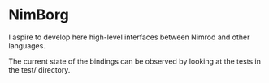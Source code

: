 NimBorg
=======

I aspire to develop here high-level interfaces between Nimrod and other languages.

The current state of the bindings can be observed by looking at the tests in the test/ directory.

